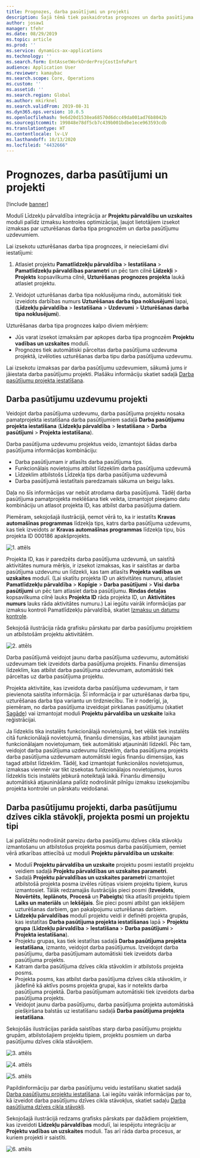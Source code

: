 ```yaml
---
title: Prognozes, darba pasūtījumi un projekti
description: Šajā tēmā tiek paskaidrotas prognozes un darba pasūtījuma integrācija ar Projektu pārvaldību un uzskaites moduli modulī Līdzekļu pārvaldība.
author: josaw1
manager: tfehr
ms.date: 08/29/2019
ms.topic: article
ms.prod: ''
ms.service: dynamics-ax-applications
ms.technology: ''
ms.search.form: EntAssetWorkOrderProjCostInfoPart
audience: Application User
ms.reviewer: kamaybac
ms.search.scope: Core, Operations
ms.custom: ''
ms.assetid: ''
ms.search.region: Global
ms.author: mkirknel
ms.search.validFrom: 2019-08-31
ms.dyn365.ops.version: 10.0.5
ms.openlocfilehash: 9e6d20d1538ea68570d6dcc49da001ad76b8042b
ms.sourcegitcommit: 199848e78df5cb7c439b001bdbe1ece963593cdb
ms.translationtype: HT
ms.contentlocale: lv-LV
ms.lasthandoff: 10/13/2020
ms.locfileid: "4432666"
---
```

# <a name="forecasts-work-orders-and-projects"></a>Prognozes, darba pasūtījumi un projekti

[!include [banner](../../includes/banner.md)]

 

Modulī Līdzekļu pārvaldība integrācija ar **Projektu pārvaldību un uzskaites** moduli palīdz izmaksu kontroles optimizācijai, ļaujot lietotājiem izsekot izmaksas par uzturēšanas darba tipa prognozēm un darba pasūtījumu uzdevumiem.

Lai izsekotu uzturēšanas darba tipa prognozes, ir neieciešami divi iestatījumi:

1. Atlasiet projektu **Pamatlīdzekļu pārvaldība** > **Iestatīšana** > **Pamatlīdzekļu pārvaldības parametri** un pēc tam cilnē **Līdzekļi** > **Projekts** kopsavilkuma cilnē, **Uzturēšanas prognozes projekta** laukā atlasiet projektu.

2. Veidojot uzturēšanas darba tipa noklusējuma rindu, automātiski tiek izveidots darbības numurs **Uzturēšanas darba tipa noklusējumi** lapai, (**Līdzekļu pārvaldība** > **Iestatīšana** > **Uzdevumi** > **Uzturēšanas darba tipa noklusējumi**).

Uzturēšanas darba tipa prognozes kalpo diviem mērķiem: 

- Jūs varat izsekot izmaksām par apkopes darba tipa prognozēm **Projektu vadības un uzskaites** modulī. 
- Prognozes tiek automātiski pārceltas darba pasūtījuma uzdevuma projektā, izvēloties uzturēšanas darba tipu darba pasūtījuma uzdevumu.

Lai izsekotu izmaksas par darba pasūtījumu uzdevumiem, sākumā jums ir jāiestata darba pasūtījumu projekti. Plašāku informāciju skatiet sadaļā [Darba pasūtījumu projekta iestatīšana](../setup-for-work-orders/work-order-project-setup.md).

## <a name="work-order-job-projects"></a>Darba pasūtījumu uzdevumu projekti

Veidojot darba pasūtījuma uzdevumu, darba pasūtījuma projektu nosaka pamatprojekta iestatīšana darba pasūtījumiem sadaļā **Darba pasūtījumu projekta iestatīšana** (**Līdzekļu pārvaldība** > **Iestatīšana** > **Darba pasūtījumi** > **Projekta iestatīšana**).

Darba pasūtījuma uzdevumu projektus veido, izmantojot šādas darba pasūtījuma informācijas kombināciju:

- Darba pasūtījumam ir atlasīts darba pasūtījuma tips. 
- Funkcionālais novietojums atbilst līdzeklim darba pasūtījuma uzdevumā
- Līdzeklim atbilstošs Līdzekļa tips darba pasūtījuma uzdevumā  
- Darba pasūtījumā iestatītais paredzamais sākuma un beigu laiks.  

Daļa no šīs informācijas var nebūt atrodama darba pasūtījumā. Tādēļ darba pasūtījuma pamatprojekta meklēšana tiek veikta, izmantojot pieejamo datu kombināciju un atlasot projekta ID, kas atbilst darba pasūtījuma datiem.

Piemēram, sekojošajā ilustrācijā, ņemot vērā to, ka ir iestatīts **Kravas automašīnas programmas** līdzekļa tips, katrs darba pasūtījuma uzdevums, kas tiek izveidots ar **Kravas automašīnas programmas** līdzekļa tipu, būs projekta ID 000186 apakšprojekts.

![1. attēls](media/01-integration-to-pma.png)

Projekta ID, kas ir paredzēts darba pasūtījuma uzdevumā, un saistītā aktivitātes numura mērķis, ir izsekot izmaksas, kas ir saistītas ar darba pasūtījuma uzdevumu un līdzekli, kas tam atlasīts **Projekta vadības un uzskaites** modulī. (Lai skatītu projekta ID un aktivitātes numuru, atlasiet **Pamatlīdzekļu pārvaldība** > **Kopīgie** > **Darba pasūtījumi** > **Visi darba pasūtījumi** un pēc tam atlasiet darba pasūtījumu. **Rindas detaļas** kopsavilkuma cilnē lauks **Projekta ID** rāda projekta ID, un **Aktivitātes numurs** lauks rāda aktivitātes numuru.) Lai iegūtu vairāk informācijas par izmaksu kontroli Pamatlīdzekļu pārvaldībā, skatiet [Izmaksu un datumu kontrole](../controlling-and-reporting/cost-and-date-control.md).

Sekojošā ilustrācija rāda grafisku pārskatu par darba pasūtījumu projektiem un atbilstošām projektu aktivitātēm.

![2. attēls](media/02-integration-to-pma.png)

Darba pasūtījumā veidojot jaunu darba pasūtījuma uzdevumu, automātiski uzdevumam tiek izveidots darba pasūtījuma projekts. Finanšu dimensijas līdzeklim, kas atbilst darba pasūtījuma uzdevumam, automātiski tiek pārceltas uz darba pasūtījuma projektu.

Projekta aktivitāte, kas izveidota darba pasūtījuma uzdevumam, ir tam pievienota saistīta informācija. Šī informācija ir par uzturēšanas darba tipu, uzturēšanas darba tipa variantu un tirdzniecību. Tie ir noderīgi, ja, piemēram, no darba pasūtījuma izveidojat pirkšanas pasūtījumu (skatiet [Sagāde](../work-orders/procurement.md)) vai izmantojat moduli **Projektu pārvaldība un uzskaite** laika reģistrācijai.

Ja līdzeklis tika instalēts funkcionālajā novietojumā, bet vēlāk tiek instalēts citā funkcionālajā novietojumā, finanšu dimensijas, kas atbilst jaunajam funkcionālajam novietojumam, tiek automātiski atjaunināti līdzeklī. Pēc tam, veidojot darba pasūtījuma uzdevumu līdzeklim, darba pasūtījuma projekts darba pasūtījuma uzdevumam automātiski iegūs finanšu dimensijas, kas tagad atbilst līdzeklim. Tādēļ, kad izmantojat funkcionālos novietojumus, izmaksas vienmēr var tikt izsekotas funkcionālajos novietojumos, kuros līdzeklis ticis instalēts jebkurā noteiktajā laikā. Finanšu dimensiju automātiskā atjaunināšana palīdz nodrošināt pilnīgu izmaksu izsekojamību projekta kontrolei un pārskatu veidošanai.

## <a name="work-order-projects-work-order-lifecycle-states-project-stages-and-project-types"></a>Darba pasūtījumu projekti, darba pasūtījumu dzīves cikla stāvokļi, projekta posmi un projektu tipi

Lai palīdzētu nodrošināt pareizu darba pasūtījumu dzīves cikla stāvokļu izmantošanu un atbilstošus projekta posmus darba pasūtījumiem, ņemiet vērā atkarības attiecībā uz moduli **Projektu pārvaldība un uzskaite**:

- Modulī **Projektu pārvaldība un uzskaite** projektu posmi iestatīti projektu veidiem sadaļā **Projektu pārvaldības un uzskaites parametri**.  
- Sadaļā **Projektu pārvaldības un uzskaites parametri** izmantojiet atbilstošā projekta posma izvēles rūtiņas visiem projektu tipiem, kurus izmantosiet. Tālāk redzamajās ilustrācijās pieci posmi (**Izveidots**, **Novērtēts**, **Ieplānots**, **Procesā** un **Pabeigts**) tika atlasīti projektu tipiem **Laiks un materiāls** un **Iekšējais**. Šie pieci posmi atbilst gan iekšējiem uzturēšanas darbiem, gan pakalpojumu uzturēšanas darbiem.
- **Līdzekļu pārvaldības** modulī projektu veidi ir definēti projekta grupās, kas iestatītas **Darba pasūtījuma projekta iestatīšanas** lapā > **Projektu grupa** (**Līdzekļu pārvaldība** > **Iestatīšana** > **Darba pasūtījumi** > **Projekta iestatīšana**).  
- Projektu grupas, kas tiek iestatītas sadaļā **Darba pasūtījuma projekta iestatīšana**, izmanto, veidojot darba pasūtījumus. Izveidojot darba pasūtījumu, darba pasūtījumam automātiski tiek izveidots darba pasūtījuma projekts.  
- Katram darba pasūtījuma dzīves cikla stāvoklim ir atbilstošs projekta posms.  
- Projekta posms, kas atbilst darba pasūtījuma dzīves cikla stāvoklim, ir jādefinē kā aktīvs posms projekta grupai, kas ir noteikts darba pasūtījuma projektā. Darba pasūtījumam automātiski tiek izveidots darba pasūtījuma projekts.
- Veidojot jaunu darba pasūtījumu, darba pasūtījuma projekta automātiskā piešķiršana balstās uz iestatīšanu sadaļā **Darba pasūtījuma projekta iestatīšana**.  

Sekojošās ilustrācijas parāda saistības starp darba pasūtījumu projektu grupām, atbilstošajiem projektu tipiem, projektu posmiem un darba pasūtījumu dzīves cikla stāvokļiem.

![3. attēls](media/03-integration-to-pma.png)

![4. attēls](media/04-integration-to-pma.png)

![5. attēls](media/05-integration-to-pma.png)

Papildinformāciju par darba pasūtījumu veidu iestatīšanu skatiet sadaļā [Darba pasūtījumu projektu iestatīšana](../setup-for-work-orders/work-order-project-setup.md). Lai iegūtu vairāk informācijas par to, kā izveidot darba pasūtījumu dzīves cikla stāvokļus, skatiet sadaļu [Darba pasūtījuma dzīves cikla stāvokļi](../setup-for-work-orders/work-order-lifecycle-states.md).

Sekojošajā ilustrācijā redzams grafisks pārskats par dažādiem projektiem, kas izveidoti **Līdzekļu pārvaldības** modulī, lai iespējotu integrāciju ar **Projektu vadības un uzskaites** moduli. Tas arī rāda darba procesus, ar kuriem projekti ir saistīti.

![6. attēls](media/06-integration-to-pma.png)

